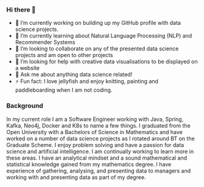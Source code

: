 ### Hi there 👋

- 🔭 I’m currently working on building up my GitHub profile with data science projects.
- 🌱 I’m currently learning about Natural Language Processing (NLP) and Recommender Systems
- 👯 I’m looking to collaborate on any of the presented data science projects and am open to other projects
- 🤔 I’m looking for help with creative data visualisations to be displayed on a website
- 💬 Ask me about anything data science related!
- ⚡ Fun fact: I love jellyfish and enjoy knitting, painting and paddleboarding when I am not coding.

### Background
In my current role I am a Software Engineer working with Java, Spring, Kafka, Neo4j, Docker and K8s to name a few things. I graduated from the Open University with a Bachelors of Science in Mathematics and have worked on a number of data science projects as I rotated around BT on the Graduate Scheme.
 I enjoy problem solving and have a passion for data science and artificial intelligence. I am continually working to learn more in these areas. I have an analytical mindset and a sound mathematical and statistical knowledge gained from my mathematics degree. I have experience of gathering, analysing, and presenting data to managers and working with and presenting data as part of my degree.


